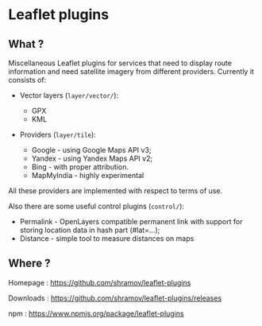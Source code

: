 Leaflet plugins
============

What ?
------

Miscellaneous Leaflet plugins for services that need to display
route information and need satellite imagery from different providers.
Currently it consists of:

 - Vector layers (`layer/vector/`):
   * GPX
   * KML

 - Providers (`layer/tile`):
   * Google - using Google Maps API v3;
   * Yandex - using Yandex Maps API v2;
   * Bing - with proper attribution.
   * MapMyIndia - highly experimental

All these providers are implemented with respect to terms of use.

Also there are some useful control plugins (`control/`):

 * Permalink - OpenLayers compatible permanent link with support for storing
   location data in hash part (#lat=...);
 * Distance - simple tool to measure distances on maps

Where ?
------

Homepage : https://github.com/shramov/leaflet-plugins

Downloads : https://github.com/shramov/leaflet-plugins/releases

npm : https://www.npmjs.org/package/leaflet-plugins
